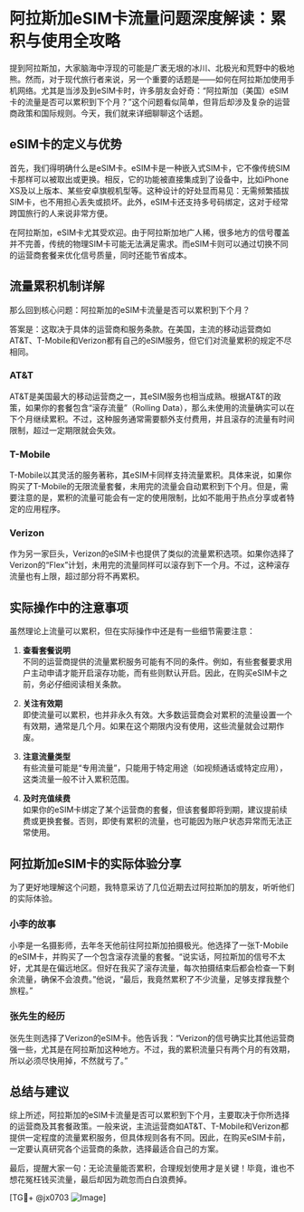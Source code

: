 # 阿拉斯加eSIM卡流量问题深度解读：累积与使用全攻略

提到阿拉斯加，大家脑海中浮现的可能是广袤无垠的冰川、北极光和荒野中的极地熊。然而，对于现代旅行者来说，另一个重要的话题是——如何在阿拉斯加使用手机网络。尤其是当涉及到eSIM卡时，许多朋友会好奇：“阿拉斯加（美国）eSIM卡的流量是否可以累积到下个月？”这个问题看似简单，但背后却涉及复杂的运营商政策和国际规则。今天，我们就来详细聊聊这个话题。

## eSIM卡的定义与优势

首先，我们得明确什么是eSIM卡。eSIM卡是一种嵌入式SIM卡，它不像传统SIM卡那样可以被取出或更换。相反，它的功能被直接集成到了设备中，比如iPhone XS及以上版本、某些安卓旗舰机型等。这种设计的好处显而易见：无需频繁插拔SIM卡，也不用担心丢失或损坏。此外，eSIM卡还支持多号码绑定，这对于经常跨国旅行的人来说非常方便。

在阿拉斯加，eSIM卡尤其受欢迎。由于阿拉斯加地广人稀，很多地方的信号覆盖并不完善，传统的物理SIM卡可能无法满足需求。而eSIM卡则可以通过切换不同的运营商套餐来优化信号质量，同时还能节省成本。

## 流量累积机制详解

那么回到核心问题：阿拉斯加的eSIM卡流量是否可以累积到下个月？

答案是：这取决于具体的运营商和服务条款。在美国，主流的移动运营商如AT&T、T-Mobile和Verizon都有自己的eSIM服务，但它们对流量累积的规定不尽相同。

### AT&T
AT&T是美国最大的移动运营商之一，其eSIM服务也相当成熟。根据AT&T的政策，如果你的套餐包含“滚存流量”（Rolling Data），那么未使用的流量确实可以在下个月继续累积。不过，这种服务通常需要额外支付费用，并且滚存的流量有时间限制，超过一定期限就会失效。

### T-Mobile
T-Mobile以其灵活的服务著称，其eSIM卡同样支持流量累积。具体来说，如果你购买了T-Mobile的无限流量套餐，未用完的流量会自动累积到下个月。但是，需要注意的是，累积的流量可能会有一定的使用限制，比如不能用于热点分享或者特定的应用程序。

### Verizon
作为另一家巨头，Verizon的eSIM卡也提供了类似的流量累积选项。如果你选择了Verizon的“Flex”计划，未用完的流量同样可以滚存到下一个月。不过，这种滚存流量也有上限，超过部分将不再累积。

## 实际操作中的注意事项

虽然理论上流量可以累积，但在实际操作中还是有一些细节需要注意：

1. **查看套餐说明**  
   不同的运营商提供的流量累积服务可能有不同的条件。例如，有些套餐要求用户主动申请才能开启滚存功能，而有些则默认开启。因此，在购买eSIM卡之前，务必仔细阅读相关条款。

2. **关注有效期**  
   即使流量可以累积，也并非永久有效。大多数运营商会对累积的流量设置一个有效期，通常是几个月。如果在这个期限内没有使用，这些流量就会过期作废。

3. **注意流量类型**  
   有些流量可能是“专用流量”，只能用于特定用途（如视频通话或特定应用），这类流量一般不计入累积范围。

4. **及时充值续费**  
   如果你的eSIM卡绑定了某个运营商的套餐，但该套餐即将到期，建议提前续费或更换套餐。否则，即使有累积的流量，也可能因为账户状态异常而无法正常使用。

## 阿拉斯加eSIM卡的实际体验分享

为了更好地理解这个问题，我特意采访了几位近期去过阿拉斯加的朋友，听听他们的实际体验。

### 小李的故事
小李是一名摄影师，去年冬天他前往阿拉斯加拍摄极光。他选择了一张T-Mobile的eSIM卡，并购买了一个包含滚存流量的套餐。“说实话，阿拉斯加的信号不太好，尤其是在偏远地区。但好在我买了滚存流量，每次拍摄结束后都会检查一下剩余流量，确保不会浪费。”他说，“最后，我竟然累积了不少流量，足够支撑我整个旅程。”

### 张先生的经历
张先生则选择了Verizon的eSIM卡。他告诉我：“Verizon的信号确实比其他运营商强一些，尤其是在阿拉斯加这种地方。不过，我的累积流量只有两个月的有效期，所以必须尽快用掉，不然就亏了。”

## 总结与建议

综上所述，阿拉斯加的eSIM卡流量是否可以累积到下个月，主要取决于你所选择的运营商及其套餐政策。一般来说，主流运营商如AT&T、T-Mobile和Verizon都提供一定程度的流量累积服务，但具体规则各有不同。因此，在购买eSIM卡前，一定要认真研究各个运营商的条款，选择最适合自己的方案。

最后，提醒大家一句：无论流量能否累积，合理规划使用才是关键！毕竟，谁也不想花冤枉钱买流量，最后却因为疏忽而白白浪费掉。

[TG💪+ @jx0703 ![Image](https://github.com/user-attachments/assets/dbca1d08-cadb-493c-b0ec-ad6f7a83f270)]